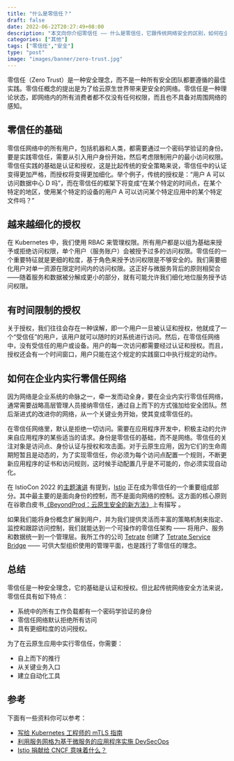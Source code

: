 ```yaml
---
title: "什么是零信任？"
draft: false
date: 2022-06-22T20:27:49+08:00
description: "本文向你介绍零信任 —— 什么是零信任，它跟传统网络安全的区别，如何在企业内实施零信任。"
categories: ["其他"]
tags: ["零信任","安全"]
type: "post"
image: "images/banner/zero-trust.jpg"
---
```


零信任（Zero Trust）是一种安全理念，而不是一种所有安全团队都要遵循的最佳实践。零信任概念的提出是为了给云原生世界带来更安全的网络。零信任是一种理论状态，即网络内的所有消费者都不仅没有任何权限，而且也不具备对周围网络的感知。

## 零信任的基础

零信任网络中的所有用户，包括机器和人类，都需要通过一个密码学验证的身份。要是实践零信任，需要从引入用户身份开始，然后考虑限制用户的最小访问权限。零信任实践的基础是认证和授权，这是比起传统的安全策略来说，零信任中的认证变得更加严格，而授权将变得更加细化。举个例子，传统的授权是：“用户 A 可以访问数据中心 D 吗”，而在零信任的框架下将变成“在某个特定的时间点，在某个特定的地区，使用某个特定的设备的用户 A 可以访问某个特定应用中的某个特定文件吗？”

## 越来越细化的授权

在 Kubernetes 中，我们使用 RBAC 来管理权限。所有用户都是以组为基础来授予或拒绝访问权限，单个用户（服务账户）会被授予过多的访问权限。零信任的一个重要特征就是更细的粒度，基于角色来授予访问权限是不够安全的。我们需要细化用户对单一资源在限定时间内的访问权限。这正好与微服务背后的原则相契合——随着服务和数据被分解成更小的部分，就有可能允许我们细化地位服务授予访问权限。

## 有时间限制的授权

关于授权，我们往往会存在一种误解，即一个用户一旦被认证和授权，他就成了一个“受信任”的用户，该用户就可以随时的对系统进行访问。然后，在零信任网络中，没有受信任的用户或设备。用户的每一次访问都需要经过认证和授权。而且，授权还会有一个时间窗口，用户只能在这个规定的实践窗口中执行规定的动作。

## 如何在企业内实行零信任网络

因为网络是企业系统的命脉之一，牵一发而动全身，要在企业内实行零信任网络，通常需要战略高层管理人员接纳零信任，通过自上而下的方式强加给安全团队。然后渐进式的改进你的网络，从一个关键业务开始，使其变成零信任的。

在零信任网络里，默认是拒绝一切访问。需要在应用程序开发中，积极主动的允许来自应用程序的某些适当的请求。身份是零信任的基础，而不是网络。零信任的关注对象是访问点、身份认证与授权和攻击面。对于云原生应用，因为它们的生命周期短暂且是动态的，为了实现零信任，你必须为每个访问点配置一个规则，不断更新应用程序的证书和访问规则，这时候手动配置几乎是不可能的，你必须实现自动化。

在 IstioCon 2022 的[主题演讲](https://events.istio.io/istiocon-2022/sessions/zero-trust-istio/) 有提到，[Istio](https://istio.io) 正在成为零信任的一个重要组成部分。其中最主要的是面向身份的控制，而不是面向网络的控制。这方面的核心原则在谷歌白皮书[《BeyondProd：云原生安全的新方法》](https://cloud.google.com/blog/products/identity-security/beyondprod-whitepaper-discusses-cloud-native-security-at-google)上有描写 。

如果我们能将身份概念扩展到用户，并为我们提供灵活而丰富的策略机制来指定、监控和跟踪访问控制，我们就能达到一个可操作的零信任架构 —— 将用户、服务和数据统一到一个管理层。我所工作的公司 [Tetrate](https://tetrate.io) 创建了 [Tetrate Service Bridge](https://www.tetrate.io/tetrate-service-bridge/) —— 可供大型组织使用的管理平面，也是践行了零信任的理念。

## 总结

零信任是一种安全理念，它的基础是认证和授权。但比起传统网络安全方法来说，零信任具有如下特点：

- 系统中的所有工作负载都有一个密码学验证的身份
- 零信任网络默认拒绝所有访问
- 具有更细粒度的访问授权。

为了在云原生应用中实行零信任，你需要：

- 自上而下的推行
- 从关键业务入口
- 建立自动化工具

## 参考

下面有一些资料你可以参考：

- [写给 Kubernetes 工程师的 mTLS 指南](https://lib.jimmysong.io/translation/mtls-guide/)
- [利用服务网格为基于微服务的应用程序实施 DevSecOps](https://lib.jimmysong.io/service-mesh-devsecops/)
- [Istio 捐献给 CNCF 意味着什么？](https://jimmysong.io/blog/istio-has-applied-to-join-the-cncf/)
